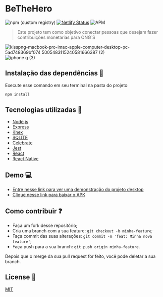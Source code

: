 # BeTheHero
![npm (custom registry)](https://img.shields.io/npm/v/npm/latest?style=plastic)  [![Netlify Status](https://api.netlify.com/api/v1/badges/d8a88dc1-a71b-4a2b-897b-3ce0cec80361/deploy-status)](https://app.netlify.com/sites/herobe/deploys)  ![APM](https://img.shields.io/apm/l/npm?label=license)
>Este projeto tem como objetivo conectar pessoas que desejam fazer contribuições monetarias para ONG´S



![kisspng-macbook-pro-imac-apple-computer-desktop-pc-5ad748369bf074 5005483115240581666387 (2)](https://user-images.githubusercontent.com/51219408/88570185-08920f00-d012-11ea-89d4-a916761c8345.png) ![iphone q (3)](https://user-images.githubusercontent.com/51219408/88573037-80facf00-d016-11ea-813c-764607813ebd.png)

## Instalação das dependências :wrench:
<p>Execute esse comando em seu terminal na pasta do projeto</p>

```sh
npm install 
```

## Tecnologias utilizadas :arrow_down_small:

- [Node.js](https://nodejs.org/en/)
- [Express](https://expressjs.com/pt-br/)
- [Knex](http://knexjs.org/)
- [SQLITE](https://www.sqlite.org/index.html)
- [Celebrate](https://github.com/arb/celebrate)
- [Jest](https://jestjs.io/)
- [React](https://reactjs.org)
- [React Native](https://facebook.github.io/react-native/)

## Demo :computer:
- [Entre nesse link para ver uma demonstração do projeto desktop](https://herobe.netlify.app)
- [Clique nesse link para baixar o APK](https://expo.io/artifacts/1e84e706-8565-458c-9066-230320c9189b)


## Como contribuir :question:

- Faça um fork desse repositório;
- Cria uma branch com a sua feature: `git checkout -b minha-feature`;
- Faça commit das suas alterações: `git commit -m 'feat: Minha nova feature'`;
- Faça push para a sua branch: `git push origin minha-feature`.

Depois que o merge da sua pull request for feito, você pode deletar a sua branch.


## License :page_with_curl:
[MIT](https://choosealicense.com/licenses/mit/)

